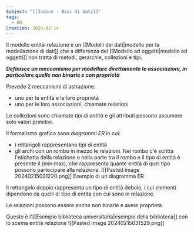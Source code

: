 ```yaml
---
Subject: "[[Indice - Basi di dati]]"
tags:
  - BD
Creation: 2024-02-14
---
```

Il modello entità-relazione è un [[Modelli dei dati|modello per la modellazione di dati]] che a differenza del [[Modello ad oggetti|modello ad oggetti]] non tratta di metodi, gerarchie, collezioni e tipi.

___Definisce un meccanismo per modellare direttamente le associazioni, in particolare quelle non binarie e con proprietà___ 

Prevede 2 meccanismi di astrazione: 
- uno per le entità e le loro proprietà
- uno per le loro associazioni, chiamate relazioni

Le collezioni sono chiamate _tipi di entità_ e gli attributi possono assumere solo valori primitivi.

Il formalismo grafico sono _diagrammi ER_ in cui:
- i rettangoli rappresentano tipi di entità
- gli archi con un rombo in mezzo le relazioni. Nel rombo c'è scritta l'etichetta della relazione e nella parte tra il rombo e il tipo di entità è presente il (min:max), che rappresenta quante entità di quel tipo possono partecipare alla relazione.
	![[Pasted image 20240215031220.png]]
	Esempio di un diagramma ER

Il rettangolo doppio rappresenta un tipo di entità debole, i cui elementi dipendono da quelli di tipo di entità con cui sono in relazione.

Le relazioni possono essere anche non binarie e avere proprietà

Questo è l'[[Esempio biblioteca universitaria|esempio della biblioteca]] con lo scema entità relazione
![[Pasted image 20240215031529.png]]